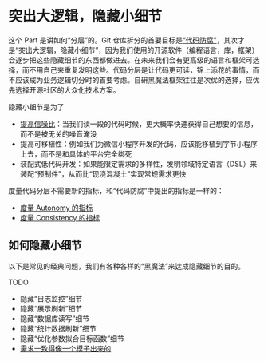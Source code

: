 # 突出大逻辑，隐藏小细节

这个 Part 是讲如何“分层”的。Git 仓库拆分的首要目标是[“代码防腐”](../Part2/README.md)，其次才是“突出大逻辑，隐藏小细节”，因为我们使用的开源软件（编程语言，库，框架）会逐步把这些隐藏细节的东西都做进去。在未来我们会有更高级的语言和框架可选择，而不用自己来重复发明这些。代码分层是让代码更可读，锦上添花的事情，而不应该成为业务逻辑切分时的首要考虑。自研黑魔法框架往往是次优的选择，应优先选择开源社区的大众化技术方案。

隐藏小细节是为了

* [提高信噪比](./SignalNoise.md)：当我们读一段的代码时候，更大概率快速获得自己想要的信息，而不是被无关的噪音淹没
* 提高可移植性：例如我们为微信小程序开发的代码，应该能移植到字节小程序上去，而不是和具体的平台完全绑死
* 装配式低代码开发：如果能限定需求的多样性，发明领域特定语言（DSL）来装配“预制件”，从而比“现浇混凝土”实现常规需求更快

度量代码分层不需要新的指标，和“代码防腐”中提出的指标是一样的：

* [度量 Autonomy 的指标](../Part1/AutonomyMetrics.md)
* [度量 Consistency 的指标](../Part1/ConsistencyMetrics.md)

## 如何隐藏小细节

以下是常见的经典问题，我们有各种各样的“黑魔法”来达成隐藏细节的目的。

TODO

* 隐藏“日志监控”细节
* 隐藏“展示刷新”细节
* 隐藏“数据库读写”细节
* 隐藏“统计数据刷新”细节
* 隐藏“优化参数拟合目标函数”细节
* [需求一致得像一个模子出来的](./Prefab.md)